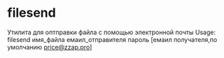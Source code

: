# filesend
Утилита для оптправки файла с помощью электронной почты
Usage:
filesend имя_файла емаил_отправителя пароль [емаил получателя,по умолчанию price@zzap.pro]

